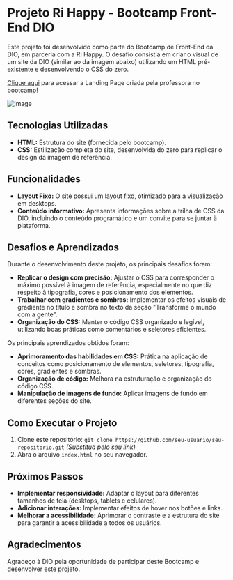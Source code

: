 # Projeto Ri Happy - Bootcamp Front-End DIO

Este projeto foi desenvolvido como parte do Bootcamp de Front-End da DIO, em parceria com a Ri Happy. O desafio consistia em criar o visual de um site da DIO (similar ao da imagem abaixo) utilizando um HTML pré-existente e desenvolvendo o CSS do zero.

[Clique aqui](https://micheleambrosio.github.io/dio-trilha-css-desafio-01/) para acessar a Landing Page criada pela professora no bootcamp!

![image](https://user-images.githubusercontent.com/55519539/183538055-6cce606c-7d1d-4d15-a4be-ffeb5b37c956.png)

## Tecnologias Utilizadas

* **HTML:** Estrutura do site (fornecida pelo bootcamp).
* **CSS:** Estilização completa do site, desenvolvida do zero para replicar o design da imagem de referência.


## Funcionalidades

* **Layout Fixo:** O site possui um layout fixo, otimizado para a visualização em desktops.
* **Conteúdo informativo:** Apresenta informações sobre a trilha de CSS da DIO, incluindo o conteúdo programático e um convite para se juntar à plataforma.


## Desafios e Aprendizados

Durante o desenvolvimento deste projeto, os principais desafios foram:

* **Replicar o design com precisão:** Ajustar o CSS para corresponder o máximo possível à imagem de referência, especialmente no que diz respeito à tipografia, cores e posicionamento dos elementos.
* **Trabalhar com gradientes e sombras:** Implementar os efeitos visuais de gradiente no título e sombra no texto da seção "Transforme o mundo com a gente".
* **Organização do CSS:** Manter o código CSS organizado e legível, utilizando boas práticas como comentários e seletores eficientes.

Os principais aprendizados obtidos foram:

* **Aprimoramento das habilidades em CSS:** Prática na aplicação de conceitos como posicionamento de elementos, seletores, tipografia, cores, gradientes e sombras.
* **Organização de código:**  Melhora na estruturação e organização do código CSS.
* **Manipulação de imagens de fundo:** Aplicar imagens de fundo em diferentes seções do site.


## Como Executar o Projeto

1. Clone este repositório: `git clone https://github.com/seu-usuario/seu-repositorio.git` *(Substitua pelo seu link)*
2. Abra o arquivo `index.html` no seu navegador.


## Próximos Passos

* **Implementar responsividade:** Adaptar o layout para diferentes tamanhos de tela (desktops, tablets e celulares).
* **Adicionar interações:** Implementar efeitos de hover nos botões e links.
* **Melhorar a acessibilidade:** Aprimorar o contraste e a estrutura do site para garantir a acessibilidade a todos os usuários.


## Agradecimentos

Agradeço à DIO pela oportunidade de participar deste Bootcamp e desenvolver este projeto.

